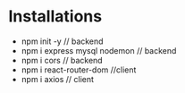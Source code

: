 # Installations

- npm init -y // backend
- npm i express mysql nodemon // backend
- npm i cors // backend
- npm i react-router-dom //client
- npm i axios // client
